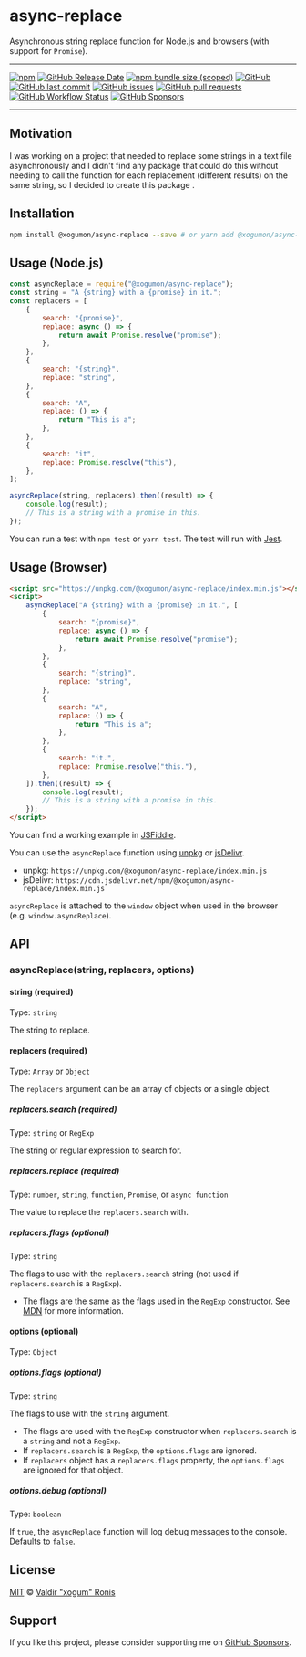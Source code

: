 # async-replace

Asynchronous string replace function for Node.js and browsers (with support for `Promise`).

---

[![npm](https://img.shields.io/npm/v/@xogumon/async-replace)](https://npmjs.com/package/@xogumon/async-replace) [![GitHub Release Date](https://img.shields.io/github/release-date/xogumon/async-replace)](https://github.com/xogumon/async-replace/releases) [![npm bundle size (scoped)](https://img.shields.io/bundlephobia/min/@xogumon/async-replace?color=blueviolet)](https://unpkg.com/@xogumon/async-replace/index.min.js) [![GitHub](https://img.shields.io/github/license/xogumon/async-replace?color=violet)](LICENSE) [![GitHub last commit](https://img.shields.io/github/last-commit/xogumon/async-replace?color=orange)](https://github.com/xogumon/async-replace) [![GitHub issues](https://img.shields.io/github/issues/xogumon/async-replace?color=red)](https://github.com/xogumon/async-replace/issues) [![GitHub pull requests](https://img.shields.io/github/issues-pr/xogumon/async-replace?color=green)](https://github.com/xogumon/async-replace/pulls) [![GitHub Workflow Status](https://img.shields.io/github/workflow/status/xogumon/async-replace/Release%20Package)](https://github.com/xogumon/async-replace) [![GitHub Sponsors](https://img.shields.io/github/sponsors/xogumon)](https://github.com/sponsors/xogumon)

---

## Motivation

I was working on a project that needed to replace some strings in a text file asynchronously and I didn't find any package that could do this without needing to call the function for each replacement (different results) on the same string, so I decided to create this package .

## Installation

```bash
npm install @xogumon/async-replace --save # or yarn add @xogumon/async-replace
```

## Usage (Node.js)

```js
const asyncReplace = require("@xogumon/async-replace");
const string = "A {string} with a {promise} in it.";
const replacers = [
	{
		search: "{promise}",
		replace: async () => {
			return await Promise.resolve("promise");
		},
	},
	{
		search: "{string}",
		replace: "string",
	},
	{
		search: "A",
		replace: () => {
			return "This is a";
		},
	},
	{
		search: "it",
		replace: Promise.resolve("this"),
	},
];

asyncReplace(string, replacers).then((result) => {
	console.log(result);
	// This is a string with a promise in this.
});
```

You can run a test with `npm test` or `yarn test`. The test will run with [Jest](https://jestjs.io/).

## Usage (Browser)

```html
<script src="https://unpkg.com/@xogumon/async-replace/index.min.js"></script>
<script>
	asyncReplace("A {string} with a {promise} in it.", [
		{
			search: "{promise}",
			replace: async () => {
				return await Promise.resolve("promise");
			},
		},
		{
			search: "{string}",
			replace: "string",
		},
		{
			search: "A",
			replace: () => {
				return "This is a";
			},
		},
		{
			search: "it.",
			replace: Promise.resolve("this."),
		},
	]).then((result) => {
		console.log(result);
		// This is a string with a promise in this.
	});
</script>
```

You can find a working example in [JSFiddle](https://jsfiddle.net/xogum/sm4709hz/).

You can use the `asyncReplace` function using [unpkg](https://unpkg.com/) or [jsDelivr](https://www.jsdelivr.com/).

- unpkg: `https://unpkg.com/@xogumon/async-replace/index.min.js`
- jsDelivr: `https://cdn.jsdelivr.net/npm/@xogumon/async-replace/index.min.js`

`asyncReplace` is attached to the `window` object when used in the browser (e.g. `window.asyncReplace`).

## API

### asyncReplace(string, replacers, options)

#### string (required)

Type: `string`

The string to replace.

#### replacers (required)

Type: `Array` or `Object`

The `replacers` argument can be an array of objects or a single object.

##### replacers.search (required)

Type: `string` or `RegExp`

The string or regular expression to search for.

##### replacers.replace (required)

Type: `number`, `string`, `function`, `Promise`, or `async function`

The value to replace the `replacers.search` with.

##### replacers.flags (optional)

Type: `string`

The flags to use with the `replacers.search` string (not used if `replacers.search` is a `RegExp`).

- The flags are the same as the flags used in the `RegExp` constructor. See [MDN](https://developer.mozilla.org/en-US/docs/Web/JavaScript/Reference/Global_Objects/RegExp) for more information.

#### options (optional)

Type: `Object`

##### options.flags (optional)

Type: `string`

The flags to use with the `string` argument.

- The flags are used with the `RegExp` constructor when `replacers.search` is a `string` and not a `RegExp`.
- If `replacers.search` is a `RegExp`, the `options.flags` are ignored.
- If `replacers` object has a `replacers.flags` property, the `options.flags` are ignored for that object.

##### options.debug (optional)

Type: `boolean`

If `true`, the `asyncReplace` function will log debug messages to the console. Defaults to `false`.

## License

[MIT](LICENSE) © [Valdir "xogum" Ronis](https://github.com/xogumon)

## Support

If you like this project, please consider supporting me on [GitHub Sponsors](https://github.com/sponsors/xogumon).
